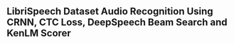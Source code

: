 ## LibriSpeech Dataset Audio Recognition Using CRNN, CTC Loss, DeepSpeech Beam Search and KenLM Scorer